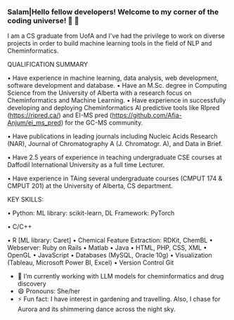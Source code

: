 ### Salam|Hello fellow developers! Welcome to my corner of the coding universe! 🚀 👋

I am a CS graduate from UofA and I've had the privilege to work on diverse projects in order to build machine learning tools in the field of NLP and Cheminformatics.

QUALIFICATION SUMMARY

• Have experience in machine learning, data analysis, web development, software development and database.
• Have an M.Sc. degree in Computing Science from the University of Alberta with a research focus on Cheminformatics and Machine Learning. 
• Have experience in successfully developing and deploying Cheminformatics AI predictive tools like RIpred (https://ripred.ca/) and EI-MS pred (https://github.com/Afia-Anjum/ei_ms_pred) for the GC-MS community. 

• Have publications in leading journals including Nucleic Acids Research (NAR), Journal of Chromatography A (J. Chromatogr. A), and Data in Brief. 

• Have 2.5 years of experience in teaching undergraduate CSE courses at Daffodil International University as a full time Lecturer.

• Have experience in TAing several undergraduate courses (CMPUT 174 & CMPUT 201) at the University of Alberta, CS department.

KEY SKILLS:

• Python: ML library: scikit-learn, DL Framework: PyTorch

• C/C++ 

• R [ML library: Caret]
• Chemical Feature Extraction: RDKit, ChemBL
• Webserver: Ruby on Rails 
• Matlab
• Java
• HTML, PHP, CSS, XML
• OpenGL
• JavaScript
• Databases (MySQL, Oracle 10g)
• Visualization (Tableau, Microsoft Power BI, Excel)
• Version Control Git

- 🔭 I’m currently working with LLM models for cheminformatics and drug discovery 
- 😄 Pronouns: She/her
- ⚡ Fun fact: I have interest in gardening and travelling. Also, I chase for Aurora and its shimmering dance across the night sky.
